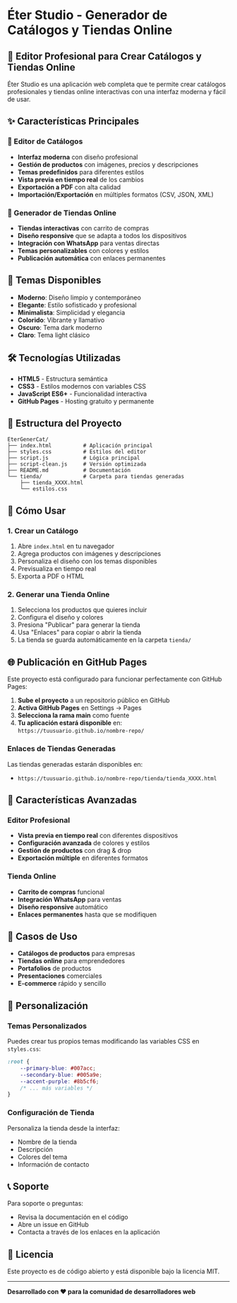 # Éter Studio - Generador de Catálogos y Tiendas Online

## 🚀 Editor Profesional para Crear Catálogos y Tiendas Online

Éter Studio es una aplicación web completa que te permite crear catálogos profesionales y tiendas online interactivas con una interfaz moderna y fácil de usar.

## ✨ Características Principales

### 📱 Editor de Catálogos
- **Interfaz moderna** con diseño profesional
- **Gestión de productos** con imágenes, precios y descripciones
- **Temas predefinidos** para diferentes estilos
- **Vista previa en tiempo real** de los cambios
- **Exportación a PDF** con alta calidad
- **Importación/Exportación** en múltiples formatos (CSV, JSON, XML)

### 🛒 Generador de Tiendas Online
- **Tiendas interactivas** con carrito de compras
- **Diseño responsive** que se adapta a todos los dispositivos
- **Integración con WhatsApp** para ventas directas
- **Temas personalizables** con colores y estilos
- **Publicación automática** con enlaces permanentes

## 🎨 Temas Disponibles

- **Moderno**: Diseño limpio y contemporáneo
- **Elegante**: Estilo sofisticado y profesional
- **Minimalista**: Simplicidad y elegancia
- **Colorido**: Vibrante y llamativo
- **Oscuro**: Tema dark moderno
- **Claro**: Tema light clásico

## 🛠️ Tecnologías Utilizadas

- **HTML5** - Estructura semántica
- **CSS3** - Estilos modernos con variables CSS
- **JavaScript ES6+** - Funcionalidad interactiva
- **GitHub Pages** - Hosting gratuito y permanente

## 📁 Estructura del Proyecto

```
EterGenerCat/
├── index.html          # Aplicación principal
├── styles.css          # Estilos del editor
├── script.js           # Lógica principal
├── script-clean.js     # Versión optimizada
├── README.md           # Documentación
└── tienda/             # Carpeta para tiendas generadas
    ├── tienda_XXXX.html
    └── estilos.css
```

## 🚀 Cómo Usar

### 1. Crear un Catálogo
1. Abre `index.html` en tu navegador
2. Agrega productos con imágenes y descripciones
3. Personaliza el diseño con los temas disponibles
4. Previsualiza en tiempo real
5. Exporta a PDF o HTML

### 2. Generar una Tienda Online
1. Selecciona los productos que quieres incluir
2. Configura el diseño y colores
3. Presiona "Publicar" para generar la tienda
4. Usa "Enlaces" para copiar o abrir la tienda
5. La tienda se guarda automáticamente en la carpeta `tienda/`

## 🌐 Publicación en GitHub Pages

Este proyecto está configurado para funcionar perfectamente con GitHub Pages:

1. **Sube el proyecto** a un repositorio público en GitHub
2. **Activa GitHub Pages** en Settings → Pages
3. **Selecciona la rama main** como fuente
4. **Tu aplicación estará disponible** en: `https://tuusuario.github.io/nombre-repo/`

### Enlaces de Tiendas Generadas
Las tiendas generadas estarán disponibles en:
- `https://tuusuario.github.io/nombre-repo/tienda/tienda_XXXX.html`

## 📱 Características Avanzadas

### Editor Profesional
- **Vista previa en tiempo real** con diferentes dispositivos
- **Configuración avanzada** de colores y estilos
- **Gestión de productos** con drag & drop
- **Exportación múltiple** en diferentes formatos

### Tienda Online
- **Carrito de compras** funcional
- **Integración WhatsApp** para ventas
- **Diseño responsive** automático
- **Enlaces permanentes** hasta que se modifiquen

## 🎯 Casos de Uso

- **Catálogos de productos** para empresas
- **Tiendas online** para emprendedores
- **Portafolios** de productos
- **Presentaciones** comerciales
- **E-commerce** rápido y sencillo

## 🔧 Personalización

### Temas Personalizados
Puedes crear tus propios temas modificando las variables CSS en `styles.css`:

```css
:root {
    --primary-blue: #007acc;
    --secondary-blue: #005a9e;
    --accent-purple: #8b5cf6;
    /* ... más variables */
}
```

### Configuración de Tienda
Personaliza la tienda desde la interfaz:
- Nombre de la tienda
- Descripción
- Colores del tema
- Información de contacto

## 📞 Soporte

Para soporte o preguntas:
- Revisa la documentación en el código
- Abre un issue en GitHub
- Contacta a través de los enlaces en la aplicación

## 📄 Licencia

Este proyecto es de código abierto y está disponible bajo la licencia MIT.

---

**Desarrollado con ❤️ para la comunidad de desarrolladores web** 